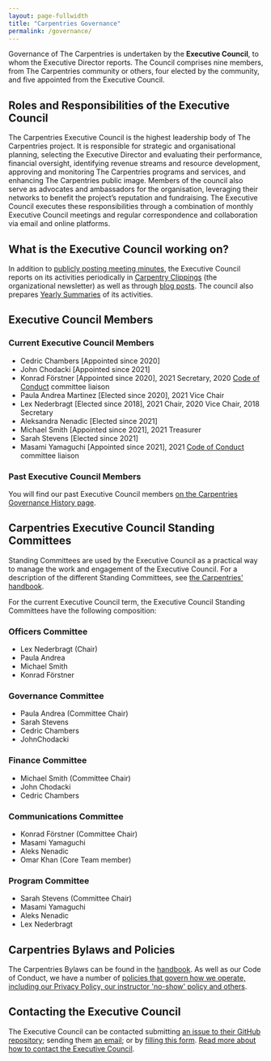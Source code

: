 ```yaml
---
layout: page-fullwidth
title: "Carpentries Governance"
permalink: /governance/
---
```


Governance of The Carpentries is undertaken by the **Executive Council**, to whom the Executive Director reports. The Council comprises nine members, from The Carpentries community or others, four elected by the community, and five appointed from the Executive Council.

## Roles and Responsibilities of the Executive Council

The Carpentries Executive Council is the highest leadership body of The Carpentries project. It is responsible for strategic and organisational planning, selecting the Executive Director and evaluating their performance, financial oversight, identifying revenue streams and resource development, approving and monitoring The Carpentries programs and services, and enhancing The Carpentries public image. Members of the council also serve as advocates and ambassadors for the organisation, leveraging their networks to benefit the project’s reputation and fundraising. The Executive Council executes these responsibilities through a combination of monthly Executive Council meetings and regular correspondence and collaboration via email and online platforms.

## What is the Executive Council working on?

In addition to [publicly posting meeting minutes](https://github.com/carpentries/executive-council-info/tree/master/minutes), the Executive Council reports on its activities periodically in [Carpentry Clippings](https://carpentries.org/newsletter/) (the organizational newsletter) as well as through [blog posts](https://carpentries.org/posts-by-tags/#blog-tag-governance).
The council also prepares [Yearly Summaries](https://github.com/carpentries/executive-council-info/tree/master/year-in-review) of its activities.

## Executive Council Members

### Current Executive Council Members

- Cedric Chambers [Appointed since 2020]
- John Chodacki [Appointed since 2021]
- Konrad Förstner [Appointed since 2020], 2021 Secretary, 2020 [Code of Conduct](https://docs.carpentries.org/topic_folders/policies/code-of-conduct.html) committee liaison
- Paula Andrea Martinez [Elected since 2020], 2021 Vice Chair
- Lex Nederbragt [Elected since 2018], 2021 Chair, 2020 Vice Chair, 2018 Secretary
- Aleksandra Nenadic [Elected since 2021]
- Michael Smith [Appointed since 2021], 2021 Treasurer
- Sarah Stevens [Elected since 2021]
- Masami Yamaguchi [Appointed since 2021], 2021 [Code of Conduct](https://docs.carpentries.org/topic_folders/policies/code-of-conduct.html) committee liaison

### Past Executive Council Members

You will find our past Executive Council members [on the Carpentries Governance History page](/governance-history/).

## Carpentries Executive Council Standing Committees

Standing Committees are used by the Executive Council as a practical way to manage the work and engagement of the Executive Council.
For a description of the different Standing Committees, see [the Carpentries' handbook](https://docs.carpentries.org/topic_folders/governance/executive-council.html?#executive-council-s-standing-committees).

For the current Executive Council term, the Executive Council Standing Committees have the following composition:

### Officers Committee

* Lex Nederbragt (Chair)
* Paula Andrea
* Michael Smith
* Konrad Förstner

### Governance Committee

* Paula Andrea (Committee Chair)
* Sarah Stevens
* Cedric Chambers
* JohnChodacki

### Finance Committee

* Michael Smith (Committee Chair)
* John Chodacki
* Cedric Chambers

### Communications Committee

* Konrad Förstner (Committee Chair)
* Masami Yamaguchi
* Aleks Nenadic
* Omar Khan (Core Team member)

### Program Committee

* Sarah Stevens (Committee Chair)
* Masami Yamaguchi
* Aleks Nenadic
* Lex Nederbragt

## Carpentries Bylaws and Policies

The Carpentries Bylaws can be found in the [handbook](https://docs.carpentries.org/topic_folders/governance/bylaws.html).
As well as our Code of Conduct, we have a number of [policies that govern how we operate, including our Privacy Policy, our instructor 'no-show' policy and others](https://docs.carpentries.org/topic_folders/policies/index.html).

## Contacting the Executive Council

The Executive Council can be contacted submitting [an issue to their GitHub repository](https://github.com/carpentries/executive-council-info/issues); sending them [an email](mailto:carpentries-executive-council@carpentries.org); or by [filling this form](https://forms.gle/Adi54ESBi5hHmcdu5). [Read more about how to contact the Executive Council](https://docs.carpentries.org/topic_folders/governance/executive-council.html#contacting-the-executive-council).
